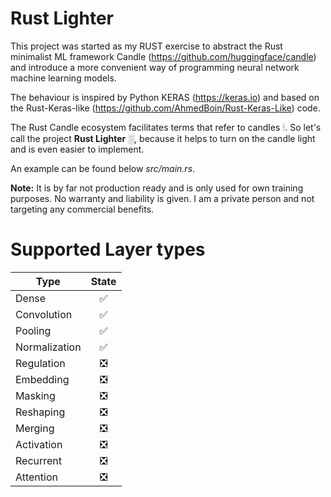 # Rust Lighter

This project was started as my RUST exercise to abstract the Rust minimalist ML framework Candle (https://github.com/huggingface/candle) and introduce a more convenient way of programming neural network machine learning models. 

The behaviour is inspired by Python KERAS (https://keras.io) and based on the Rust-Keras-like (https://github.com/AhmedBoin/Rust-Keras-Like) code. 

The Rust Candle ecosystem facilitates terms that refer to candles &#128367;. So let's call the project **Rust Lighter** &#9617;, because it helps to turn on the candle light and is even easier to implement.

An example can be found below *src/main.rs*.  

**Note:** It is by far not production ready and is only used for own training purposes. No warranty and liability is given. I am a private person and not targeting any commercial benefits. 


# Supported Layer types

| Type         |      State    |  
|--------------|:-------------:|
| Dense        |  &#9989;      | 
| Convolution  |  &#9989;      |   
| Pooling      |  &#9989;      |   
| Normalization|  &#9989;      |   
| Regulation   |  &#10062;     | 
| Embedding    |  &#10062;     | 
| Masking      |  &#10062;     | 
| Reshaping    |  &#10062;     | 
| Merging      |  &#10062;     | 
| Activation   |  &#10062;     | 
| Recurrent    |  &#10062;     |   
| Attention    |  &#10062;     |   